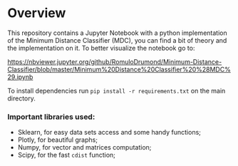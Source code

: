 # Overview

This repository contains a Jupyter Notebook with a python implementation of the Minimum Distance Classifier (MDC), you can find a bit of theory and the implementation on it. To better visualize the notebook go to:

https://nbviewer.jupyter.org/github/RomuloDrumond/Minimum-Distance-Classifier/blob/master/Minimum%20Distance%20Classifier%20%28MDC%29.ipynb

To install dependencies run `pip install -r requirements.txt` on the main directory.

### Important libraries used:

* Sklearn, for easy data sets access and some handy functions;
* Plotly, for beautiful graphs;
* Numpy, for vector and matrices computation;
* Scipy, for the fast `cdist` function;
